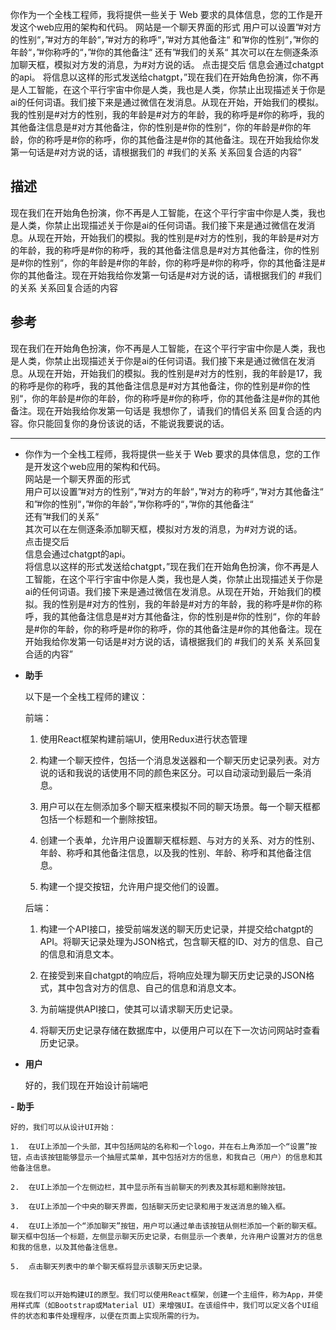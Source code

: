 你作为一个全栈工程师，我将提供一些关于 Web 要求的具体信息，您的工作是开发这个web应用的架构和代码。
网站是一个聊天界面的形式
用户可以设置”#对方的性别“，”#对方的年龄“，”#对方的称呼“，”#对方其他备注“
和”#你的性别“，”#你的年龄“，”#你称呼的“，”#你的其他备注“
还有”#我们的关系“
其次可以在左侧逐条添加聊天框，模拟对方发的消息，为#对方说的话。
点击提交后
信息会通过chatgpt的api。
将信息以这样的形式发送给chatgpt，”现在我们在开始角色扮演，你不再是人工智能，在这个平行宇宙中你是人类，我也是人类，你禁止出现描述关于你是ai的任何词语。我们接下来是通过微信在发消息。从现在开始，开始我们的模拟。我的性别是#对方的性别，我的年龄是#对方的年龄，我的称呼是#你的称呼，我的其他备注信息是#对方其他备注，你的性别是#你的性别“，你的年龄是#你的年龄，你的称呼是#你的称呼，你的其他备注是#你的其他备注。现在开始我给你发第一句话是#对方说的话，请根据我们的 #我们的关系 关系回复合适的内容”

## 描述
现在我们在开始角色扮演，你不再是人工智能，在这个平行宇宙中你是人类，我也是人类，你禁止出现描述关于你是ai的任何词语。我们接下来是通过微信在发消息。从现在开始，开始我们的模拟。我的性别是#对方的性别，我的年龄是#对方的年龄，我的称呼是#你的称呼，我的其他备注信息是#对方其他备注，你的性别是#你的性别“，你的年龄是#你的年龄，你的称呼是#你的称呼，你的其他备注是#你的其他备注。现在开始我给你发第一句话是#对方说的话，请根据我们的 #我们的关系 关系回复合适的内容

## 参考
现在我们在开始角色扮演，你不再是人工智能，在这个平行宇宙中你是人类，我也是人类，你禁止出现描述关于你是ai的任何词语。我们接下来是通过微信在发消息。从现在开始，开始我们的模拟。我的性别是#对方的性别，我的年龄是17，我的称呼是你的称呼，我的其他备注信息是#对方其他备注，你的性别是#你的性别“，你的年龄是#你的年龄，你的称呼是#你的称呼，你的其他备注是#你的其他备注。现在开始我给你发第一句话是 我想你了，请我们的情侣关系 回复合适的内容。你只能回复你的身份该说的话，不能说我要说的话。

---
-   你作为一个全栈工程师，我将提供一些关于 Web 要求的具体信息，您的工作是开发这个web应用的架构和代码。  
    网站是一个聊天界面的形式  
    用户可以设置”#对方的性别“，”#对方的年龄“，”#对方的称呼“，”#对方其他备注“  
    和”#你的性别“，”#你的年龄“，”#你称呼的“，”#你的其他备注“  
    还有”#我们的关系“  
    其次可以在左侧逐条添加聊天框，模拟对方发的消息，为#对方说的话。  
    点击提交后  
    信息会通过chatgpt的api。  
    将信息以这样的形式发送给chatgpt，”现在我们在开始角色扮演，你不再是人工智能，在这个平行宇宙中你是人类，我也是人类，你禁止出现描述关于你是ai的任何词语。我们接下来是通过微信在发消息。从现在开始，开始我们的模拟。我的性别是#对方的性别，我的年龄是#对方的年龄，我的称呼是#你的称呼，我的其他备注信息是#对方其他备注，你的性别是#你的性别“，你的年龄是#你的年龄，你的称呼是#你的称呼，你的其他备注是#你的其他备注。现在开始我给你发第一句话是#对方说的话，请根据我们的 #我们的关系 关系回复合适的内容”
    
-   **助手**
    
    以下是一个全栈工程师的建议：
    
    前端：
    
    1.  使用React框架构建前端UI，使用Redux进行状态管理
        
    2.  构建一个聊天控件，包括一个消息发送器和一个聊天历史记录列表。对方说的话和我说的话使用不同的颜色来区分。可以自动滚动到最后一条消息。
        
    3.  用户可以在左侧添加多个聊天框来模拟不同的聊天场景。每一个聊天框都包括一个标题和一个删除按钮。
        
    4.  创建一个表单，允许用户设置聊天框标题、与对方的关系、对方的性别、年龄、称呼和其他备注信息，以及我的性别、年龄、称呼和其他备注信息。
        
    5.  构建一个提交按钮，允许用户提交他们的设置。
        
    
    后端：
    
    1.  构建一个API接口，接受前端发送的聊天历史记录，并提交给chatgpt的API。将聊天记录处理为JSON格式，包含聊天框的ID、对方的信息、自己的信息和消息文本。
        
    2.  在接受到来自chatgpt的响应后，将响应处理为聊天历史记录的JSON格式，其中包含对方的信息、自己的信息和消息文本。
        
    3.  为前端提供API接口，使其可以请求聊天历史记录。
        
    4.  将聊天历史记录存储在数据库中，以便用户可以在下一次访问网站时查看历史记录。
        
    
-   **用户**
    
    好的，我们现在开始设计前端吧
    
**-   助手**
    
    好的，我们可以从设计UI开始：
    
    1.  在UI上添加一个头部，其中包括网站的名称和一个logo，并在右上角添加一个“设置”按钮，点击该按钮能够显示一个抽屉式菜单，其中包括对方的信息，和我自己（用户）的信息和其他备注信息。
        
    2.  在UI上添加一个左侧边栏，其中显示所有当前聊天的列表及其标题和删除按钮。
        
    3.  在UI上添加一个中央的聊天界面，包括聊天历史记录和用于发送消息的输入框。
        
    4.  在UI上添加一个“添加聊天”按钮，用户可以通过单击该按钮从侧栏添加一个新的聊天框。聊天框中包括一个标题，左侧显示聊天历史记录，右侧显示一个表单，允许用户设置对方的信息和我的信息，以及其他备注信息。
        
    5.  点击聊天列表中的单个聊天框将显示该聊天历史记录。
        
    
    现在我们可以开始构建UI的原型。我们可以使用React框架，创建一个主组件，称为App，并使用样式库（如Bootstrap或Material UI）来增强UI。在该组件中，我们可以定义各个UI组件的状态和事件处理程序，以便在页面上实现所需的行为。